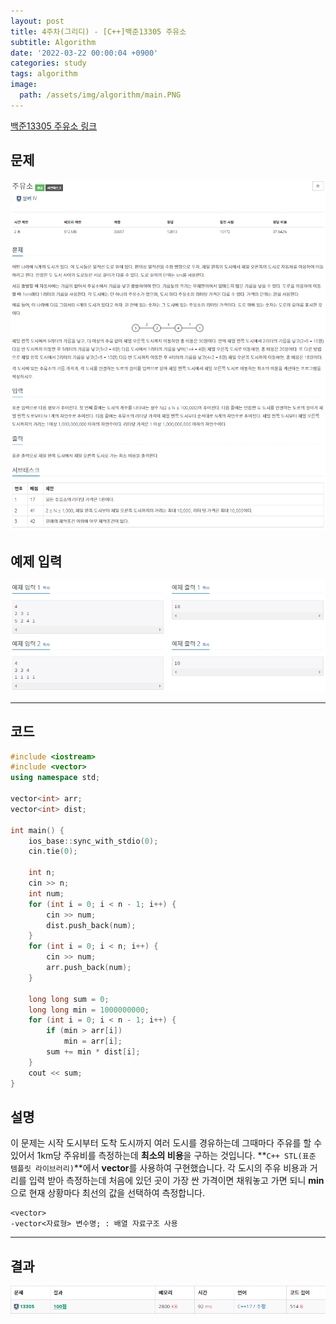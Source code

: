 ```yaml
---
layout: post
title: 4주차(그리디) - [C++]백준13305 주유소
subtitle: Algorithm
date: '2022-03-22 00:00:04 +0900'
categories: study
tags: algorithm
image:
  path: /assets/img/algorithm/main.PNG
---
```


[백준13305 주유소 링크](https://www.acmicpc.net/problem/13305)

<!--more-->

## 문제
![문제](/assets/img/algorithm/4주차/문제-주유소.PNG)

## 예제 입력
![예제](/assets/img/algorithm/4주차/예제-주유소.PNG)

---

## 코드
```cpp
#include <iostream>
#include <vector>
using namespace std;

vector<int> arr;
vector<int> dist;

int main() {
	ios_base::sync_with_stdio(0);
	cin.tie(0);

	int n;
	cin >> n;
	int num;
	for (int i = 0; i < n - 1; i++) {
		cin >> num;
		dist.push_back(num);
	}
	for (int i = 0; i < n; i++) {
		cin >> num;
		arr.push_back(num);
	}

	long long sum = 0;
	long long min = 1000000000;
	for (int i = 0; i < n - 1; i++) {
		if (min > arr[i])
			min = arr[i];
		sum += min * dist[i];
	}
	cout << sum;
}
```
## 설명
 이 문제는 시작 도시부터 도착 도시까지 여러 도시를 경유하는데 그때마다 주유를 할 수 있어서 1km당 주유비를 측정하는데 **최소의 비용**을 구하는 것입니다.
 **`C++ STL(표준 템플릿 라이브러리)`**에서 **vector**를 사용하여 구현했습니다.
 각 도시의 주유 비용과 거리를 입력 받아 측정하는데 처음에 있던 곳이 가장 싼 가격이면 채워놓고 가면 되니 **min**으로 현재 상황마다 최선의 값을 선택하여 측정합니다.
```
<vector>
-vector<자료형> 변수명; : 배열 자료구조 사용
```
---

## 결과
![결과](/assets/img/algorithm/4주차/결과-주유소.PNG)